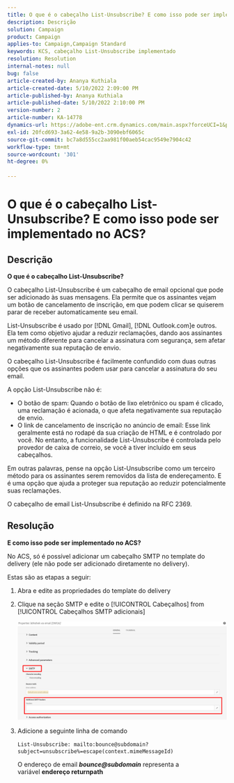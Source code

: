 ```yaml
---
title: O que é o cabeçalho List-Unsubscribe? E como isso pode ser implementado no ACS?
description: Descrição
solution: Campaign
product: Campaign
applies-to: Campaign,Campaign Standard
keywords: KCS, cabeçalho List-Unsubscribe implementado
resolution: Resolution
internal-notes: null
bug: false
article-created-by: Ananya Kuthiala
article-created-date: 5/10/2022 2:09:00 PM
article-published-by: Ananya Kuthiala
article-published-date: 5/10/2022 2:10:00 PM
version-number: 2
article-number: KA-14778
dynamics-url: https://adobe-ent.crm.dynamics.com/main.aspx?forceUCI=1&pagetype=entityrecord&etn=knowledgearticle&id=515bbebb-6ad0-ec11-a7b5-0022480a8e40
exl-id: 20fcd693-3a62-4e58-9a2b-3090ebf6065c
source-git-commit: bc7a8d555cc2aa981f00aeb54cac9549e7904c42
workflow-type: tm+mt
source-wordcount: '301'
ht-degree: 0%

---
```


# O que é o cabeçalho List-Unsubscribe? E como isso pode ser implementado no ACS?

## Descrição

<b>O que é o cabeçalho List-Unsubscribe? </b>

O cabeçalho List-Unsubscribe é um cabeçalho de email opcional que pode ser adicionado às suas mensagens. Ela permite que os assinantes vejam um botão de cancelamento de inscrição, em que podem clicar se quiserem parar de receber automaticamente seu email.

List-Unsubscribe é usado por [!DNL Gmail], [!DNL Outlook.com]e outros. Ela tem como objetivo ajudar a reduzir reclamações, dando aos assinantes um método diferente para cancelar a assinatura com segurança, sem afetar negativamente sua reputação de envio.

O cabeçalho List-Unsubscribe é facilmente confundido com duas outras opções que os assinantes podem usar para cancelar a assinatura do seu email.

A opção List-Unsubscribe não é:

- O botão de spam: Quando o botão de lixo eletrônico ou spam é clicado, uma reclamação é acionada, o que afeta negativamente sua reputação de envio.
- O link de cancelamento de inscrição no anúncio de email: Esse link geralmente está no rodapé da sua criação de HTML e é controlado por você. No entanto, a funcionalidade List-Unsubscribe é controlada pelo provedor de caixa de correio, se você a tiver incluído em seus cabeçalhos.

Em outras palavras, pense na opção List-Unsubscribe como um terceiro método para os assinantes serem removidos da lista de endereçamento. E é uma opção que ajuda a proteger sua reputação ao reduzir potencialmente suas reclamações.

O cabeçalho de email List-Unsubscribe é definido na RFC 2369.

## Resolução

<b>E como isso pode ser implementado no ACS?</b>

No ACS, só é possível adicionar um cabeçalho SMTP no template do delivery (ele não pode ser adicionado diretamente no delivery).

Estas são as etapas a seguir:

1. Abra e edite as propriedades do template do delivery

1. Clique na seção SMTP e edite o [!UICONTROL Cabeçalhos] from [!UICONTROL Cabeçalhos SMTP adicionais]

   ![](assets/20fcd693-3a62-4e58-9a2b-3090ebf6065c.png)

1. Adicione a seguinte linha de comando

   ```
   List-Unsubscribe: mailto:bounce@subdomain?subject=unsubscribe%=escape(context.mimeMessageId)
   ```

   O endereço de email *<b>bounce@subdomain</b>* representa a variável <b>endereço returnpath</b>
